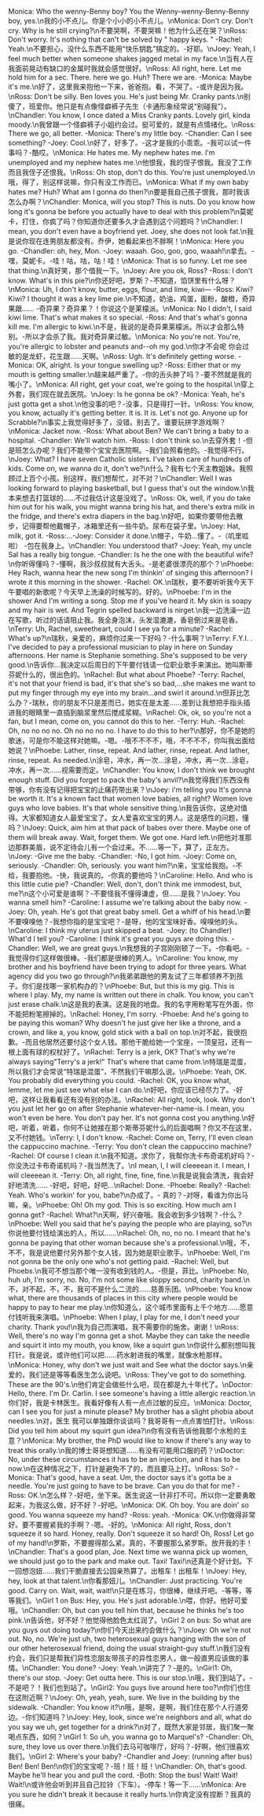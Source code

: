 Monica: Who the wenny-Benny boy? You the Wenny-wenny-Benny-Benny boy, yes.\n我的小不点儿。你是个小小的小不点儿。\nMonica: Don't cry. Don't cry. Why is he still crying?\n不要哭啊，不要哭嘛！他为什么还在哭？\nRoss: Don't worry. It's nothing that can't be solved by " happy keys. " -Rachel: Yeah.\n不要担心，没什么东西不能用“快乐钥匙”搞定的。-好耶。\nJoey: Yeah, I feel much better when someone shakes jagged metal in my face.\n当有人在我面前晃动有缺口的金属时我就会感觉很好。\nRoss: All right, here. Let me hold him for a sec. There. here we go. Huh? There we are. -Monica: Maybe it's me.\n好了，这里我来抱他一下来，爸爸抱。看，不哭了。-或许是因为我。\nRoss: Don't be silly. Ben loves you. He's just being Mr. Cranky pants.\n别傻了，班爱你。他只是有点像怪癖裤子先生（卡通形象经常说“别碰我”）。\nChandler: You know, I once dated a Miss Cranky pants. Lovely girl, kinda moody.\n我曾跟一个怪癖裤子小姐约会过。挺可爱的，就是有点情绪化。\nRoss: There we go, all better. -Monica: There's my little boy. -Chandler: Can I see something? -Joey: Cool.\n好了，好多了。-这才是我的小乖乖。-我可以试一件事吗？-酷哎。\nMonica: He hates me. My nephew hates me. l'm unemployed and my nephew hates me.\n他恨我，我的侄子恨我。我没了工作而且我侄子还恨我。\nRoss: Oh stop, don't do this. You're just unemployed.\n哦，得了，别这样说嘛，你只有没工作而已。\nMonica: What if my own baby hates me? Huh? What am I gonna do then?\n要是我自己孩子恨我，那时我该怎么办啊？\nChandler: Monica, will you stop? This is nuts. Do you know how long it's gonna be before you actually have to deal with this problem?\n莫妮卡，打住，你疯了吗？你知道你还要多久才会遇到这个问题吗？\nChandler: I mean, you don't even have a boyfriend yet. Joey, she does not look fat.\n我是说你现在连男朋友都没有。乔伊，她看起来也不胖啊！\nMonica: Here you go. -Chandler: oh, hey, Mon. -Joey: waaah. Goo, goo, goo, waaah!\n拿去。-嘿，莫妮卡。-哇！咕，咕，咕！哇！\nMonica: That is so funny. Let me see that thing.\n真好笑，那个借我一下。\nJoey: Are you ok, Ross? -Ross: I don't know. What's in this pie?\n你还好吧，罗斯？-不知道，馅饼里有什么呀？\nMonica: Uh, I don't know, butter, eggs, flour, and lime, kiwi— -Ross: Kiwi? Kiwi? I thought it was a key lime pie.\n不知道，奶油，鸡蛋，面粉，酸橙，奇异果跟…… -奇异果？奇异果？！你说这个是莱檬派。\nMonica: No I didn't, I said kiwi lime. That's what makes it so special. -Ross: And that's what's gonna kill me. I'm allergic to kiwi.\n不是，我说的是奇异果莱檬派。所以才会那么特别。-所以才会杀了我。我对奇异果过敏。\nMonica: No you're not. You're, you're allergic to lobster and peanuts and--oh my god.\n你才不会呢 你会过敏的是龙虾，花生跟……天啊。\nRoss: Ugh. It's definitely getting worse. -Monica: OK, alright. Is your tongue swelling up? -Ross: Either that or my mouth is getting smaller.\n越来越严重了。-你的舌头肿了吗？-要不然就是我的嘴小了。\nMonica: All right, get your coat, we're going to the hospital.\n穿上外套，我们现在就去医院。\nJoey: Is he gonna be ok? -Monica: Yeah, he's just gotta get a shot.\n他没事的吧？-没事，只是得打一针。\nRoss: You know, you know, actually it's getting better. It is. It is. Let's not go. Anyone up for Scrabble?\n事实上我觉得好多了，没错。别去了。谁要玩拼字游戏啊？\nMonica: Jacket now. -Ross: What about Ben? We can't bring a baby to a hospital. -Chandler: We'll watch him. -Ross: I don't think so.\n去穿外套！-但是班怎么办呢？我们不能带个宝宝去医院啊。-我们会照看他的。-我觉得不行。\nJoey: What? I have seven Catholic sisters. I've taken care of hundreds of kids. Come on, we wanna do it, don't we?\n什么？我有七个天主教姐妹。我照顾过上百个小孩。别这样，我们想帮忙，对不对？\nChandler: Well I was looking forward to playing basketball, but I guess that's out the window.\n我本来想去打篮球的……不过我估计这是没戏了。\nRoss: Ok, well, if you do take him out for his walk, you might wanna bring his hat, and there's extra milk in the fridge, and there's extra diapers in the bag.\n好吧，如果你要带他去散步，记得要帮他戴帽子，冰箱里还有一些牛奶。尿布在袋子里。\nJoey: Hat, milk, got it. -Ross:...-Joey: Consider it done.\n帽子，牛奶…懂了。-（叽里呱啦） -包在我身上。\nChandler: You understood that? -Joey: Yeah, my uncle Sal has a really big tongue. -Chandler: Is he the one with the beautiful wife?\n你听得懂吗？-懂啊，我沙叔叔就有大舌头。-是老婆很漂亮的那个？\nPhoebe: Hey Rach, wanna hear the new song I'm thinkin' of singing this afternoon? I wrote it this morning in the shower. -Rachel: OK.\n瑞秋，要不要听听我今天下午要唱的新歌呢？今天早上洗澡的时候写的。好的。\nPhoebe: I'm in the shower And I'm writing a song. Stop me if you've heard it. My skin is soapy and my hair is wet. And Tegrin spelled backward is nirget.\n我一边洗澡一边在写歌，听过的话请阻止我。我全身泡沫，头发湿漉漉，香皂倒过来是皂香。\nTerry: Uh, Rachel, sweetheart, could I see ya for a minute? -Rachel: What's up?\n瑞秋，亲爱的，麻烦你过来一下好吗？-什么事啊？\nTerry: F.Y.I. . I've decided to pay a professional musician to play in here on Sunday afternoons. Her name is Stephanie something. She's supposed to be very good.\n告诉你…我决定以后周日的下午要付钱请一位职业歌手来演出。她叫斯蒂芬妮什么的，很出色的。\nRachel: But what about Phoebe? -Terry: Rachel, it's not that your friend is bad, it's that she's so bad,...she makes me want to put my finger through my eye into my brain...and swirl it around.\n但菲比怎么办？-瑞秋，你的朋友不只是差而已，她实在是太差……差到让我想把手指头插进我的眼睛里一直插到脑浆里然后搅成浆糊。\nRachel: Ok, ok, so you're not a fan, but I mean, come on, you cannot do this to her. -Terry: Huh. -Rachel: Oh, no no no no. Oh no no no no. I have to do this to her?\n那好，你不是她的歌迷，可是你不能这样对她嘛。-嗯。-哦不不不不，哦，不不不不，你叫我出面给她说？\nPhoebe: Lather, rinse, repeat. And lather, rinse, repeat. And lather, rinse, repeat. As needed.\n涂皂，冲水，再一次…涂皂，冲水，再一次…涂皂，冲水，再一次……视需要而定。\nChandler: You know, I don't think we brought enough stuff. Did you forget to pack the baby's anvil?\n我觉得我们东西没有带够，你有没有记得把宝宝的止痛药带出来？\nJoey: i'm telling you It's gonna be worth it. It's a known fact that women love babies, all right? Women love guys who love babies. It's that whole sensitive thing.\n我告诉你，这绝对值得。大家都知道女人最爱宝宝了。女人爱喜欢宝宝的男人。这是感性的问题，懂吗？\nJoey: Quick, aim him at that pack of babes over there. Maybe one of them will break away. Wait, forget them. We got one. Hard left.\n把他对准那边那群美眉，说不定待会儿有一个会过来。不……等一下，算了，正左方。\nJoey: -Give me the baby. -Chandler: -No, I got him. -Joey: Come on, seriously. -Chandler: Oh, seriously. you want him?\n来，宝宝给我抱。-不给，我要抱他。-快，我说真的。-你真的要他吗？\nCaroline: Hello. And who is this little cutie pie? -Chandler: Well, don't, don't think me immodest, but, me?\n这个小可爱是谁啊？-不要怪我不懂得谦虚，但……是我？\nJoey: You wanna smell him? -Caroline: I assume we're talking about the baby now. -Joey: Oh, yeah. He's got that great baby smell. Get a whiff of his head.\n要不要嗅嗅他？-我想你指的是宝宝吧？-是呀，他的宝宝味好香。嗅嗅他的头。\nCaroline: I think my uterus just skipped a beat. -Joey: (to Chandler) What'd I tell you? -Caroline: I think it's great you guys are doing this. -Chandler: Well, we are great guys.\n我想我的子宫刚刚顿了一下。-你看吧。-我觉得你们这样做很棒。-我们都是很棒的男人。\nCaroline: You know, my brother and his boyfriend have been trying to adopt for three years. What agency did you two go through?\n我弟弟跟他的男友试了三年都领养不到孩子。你们是找哪一家机构办的？\nPhoebe: But, but this is my gig. This is where I play. My, my name is written out there in chalk. You know, you can't just erase chalk.\n这是我的表演。这是我的地盘。我的名字用粉笔写在外面，你不能把粉笔擦掉的。\nRachel: Honey, I'm sorry. -Phoebe: And he's going to be paying this woman? Why doesn't he just give her like a throne, and a crown, and like a, you know, gold stick with a ball on top.\n对不起，我很抱歉。-而且他居然还要付这个女人钱。那他干脆给她一个宝座，一顶皇冠，还有一根上面有球的权杖好了。\nRachel: Terry is a jerk, OK? That's why we're always saying"Terry's a jerk!" That's where that came from.\n特瑞是混蛋，所以我们才会常说“特瑞是混蛋”，不然我们干嘛那么说。\nPhoebe: Yeah, OK. You probably did everything you could. -Rachel: OK, you know what, lemme, let me just see what else I can do.\n好吧，你应该已经尽力了。-好吧，这样让我看看还有没有别的办法。\nRachel: All right, look, look. Why don't you just let her go on after Stephanie whatever-her-name-is. I mean, you won't even be here. You don't pay her. It's not gonna cost you anything.\n好吧，听着，听着，你何不让她接在那个斯蒂芬妮什么的后面唱啊？你又不在这里，又不付她钱。\nTerry: I, I don't know. -Rachel: Come on, Terry, I'll even clean the cappuccino machine. -Terry: You don't clean the cappuccino machine? -Rachel: Of course I clean it.\n我不知道。求你了，我帮你洗卡布奇诺机好吗？-你没洗过卡布奇诺机吗？-我当然洗了。\nI mean, I, I will cleeeean it. I mean, I will cleeeean it. -Terry: Oh, all right, fine, fine, fine.\n我是说我会清洗，我会好好地清洗…… -好吧，好吧，好吧...\nRachel: Done. -Phoebe: Really? -Rachel: Yeah. Who's workin' for you, babe?\n办成了。- 真的？-对呀，看谁为你出马嘛，亲。\nPhoebe: Oh! Oh my god. This is so exciting. How much am I gonna get? -Rachel: What?\n天啊，好兴奋哦。我会收到多少钱啊？-什么？\nPhoebe: Well you said that he's paying the people who are playing, so?\n你说他要付钱给演出的人，所以……\nRachel: Oh, no, no no. I meant that he's gonna be paying that other woman because she's a professional.\n哦，不，不不，我是说他要付另外那个女人钱，因为她是职业歌手。\nPhoebe: Well, I'm not gonna be the only one who's not getting paid. -Rachel: Well, but Phoebs.\n我可不想当那个唯一没有收到钱的人。-但是，菲比。\nPhoebe: No, huh uh, I'm sorry, no. No, I'm not some like sloppy second, charity band.\n不，对不起，不，不，我可不是什么二流的……慈善乐团。\nPhoebe: You know what, there are thousands of places in this city where people would be happy to pay to hear me play.\n你知道么，这个城市里面有上千个地方……愿意付钱听我来演唱。\nPhoebe: When I play, I play for me, I don't need your charity. Thank you!\n我为自己而演唱，我不需要你的施舍。谢谢！\nRoss: Well, there's no way I'm gonna get a shot. Maybe they can take the needle and squirt it into my mouth, you know, like a squirt gun.\n你说什么都别想叫我打针。我是说，或许他们可以把……药水射进我的嘴里，就像水枪那样。\nMonica: Honey, why don't we just wait and See what the doctor says.\n亲爱的，我们还是等等看医生怎么说吧。\nRoss: They've got to do something. These are the 90's.\n他们肯定会做些什么吧，现在都是九十年代了。\nDoctor: Hello, there. I'm Dr. Carlin. I see someone's having a little allergic reaction.\n你们好，我是卡林医生。我看好像有人有一点点过敏的反应。\nMonica: Doctor, can I see you for just a minute please? My brother has a slight phobia about needles.\n对，医生 我可以单独跟你谈谈吗？我哥哥有一点点害怕打针。\nRoss: Did you tell him about my squirt gun idea?\n你有没有告诉他我那个水枪的主意？\nMonica: My brother, the PhD would like to know if there's any way to treat this orally.\n我的博士哥哥想知道……有没有可能用口服的药？\nDoctor: No, under these circumstances it has to be an injection, and it has to be now.\n在这种情况之下，打针是避免不了的，而且要马上打。\nRoss: So? -Monica: That's good, have a seat. Um, the doctor says it's gotta be a needle. You're just going to have to be brave. Can you do that for me? -Ross: OK.\n怎么样？-好吧，坐下来。医生说这一针非打不可。所以你一定要勇敢起来，为我这么做，好不好？-好吧。\nMonica: OK. Oh boy. You are doin' so good. You wanna squeeze my hand? -Ross: yeah. -Monica: OK.\n你做得非常好。要不要握紧我的手啊？-嗯。-好的。\nMonica: All right, Ross, don't squeeze it so hard. Honey, really. Don't squeeze it so hard! Oh, Ross! Let go of my hand!\n罗斯，不要握得那么紧。真的，不要握那么紧罗斯。放开我的手！\nChandler: That's a good plan, Joe. Next time we wanna pick up women, we should just go to the park and make out. Taxi! Taxi!\n还真是个好计划。下一回想泡妞……我们干脆直接去公园亲热算了。出租车！出租车！\nJoey: Hey, hey, look at that talent.\n你看那妞儿。\nChandler: Just practicing. You're good. Carry on. Wait, wait, wait!\n只是在练习，你很棒，继续开吧。-等等，等等我们。\nGirl 1 on Bus: Hey, you. He's just adorable.\n喂，你好。他好可爱哦。\nChandler: Oh, but can you tell him that, because he thinks he's too pink.\n告诉他，好不好？他觉得他脸色太红润了。\nGirl 2 on bus: So what are you guys out doing today?\n你们今天出来约会做什么？\nJoey: Oh we're not out. No, no. We're just uh, two heterosexual guys hanging with the son of our other heterosexual friend, doing the usual straight-guy stuff.\n我们没有约会，我们只是帮我们异性恋朋友带孩子的异性恋男人，做一般直男应该做的事情。\nChandler: You done? -Joey: Yeah.\n讲完了？-是的。\nGirl1: Oh, there's our stop. -Joey: Get outta here. This is our stop.\n哦，我们到站了。-不是吧？！我们也到站了。\nGirl2: You guys live around here too?\n你们也住在这附近啊？\nJoey: Oh, yeah, yeah, sure. We live in the building by the sidewalk. -Chandler: You know it?\n哦，是啊，是啊，我们住在那个人行道旁边。-你们知道吗？\nJoey: Hey, look, since we're neighbors and all, what do you say we uh, get together for a drink?\n对了，既然大家是邻居，我们聚一聚喝点东西，如何？\nGirl 1: So uh, you wanna go to Marquel's? -Chandler: Oh, sure, they love us over there.\n我们去马可咖啡厅，好吗？-好啊，他们很喜欢我们。\nGirl 2: Where's your baby? -Chandler and Joey: (running after bus) Ben! Ben! Ben!\n你们的宝宝呢？-班！班！班！\nChandler: Oh, that's good. Maybe he'll hear you and pull the cord. -Both: Stop the bus! Wait! Wait! Wait!\n或许他会听到并且自己拉铃（下车）。-停车！等一下……\nMonica: Are you sure he didn't break it because it really hurts.\n你肯定没有捏断？我真的很痛。
        